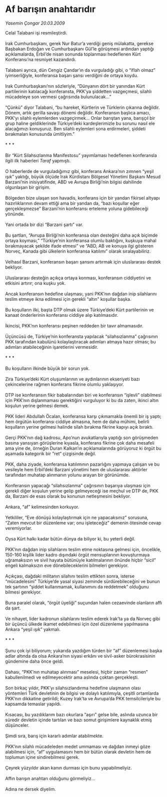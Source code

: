 # Af barışın anahtarıdır

*Yasemin Çongar 20.03.2009*

<div class="taraf_structure_2col_1zq">
<div class="margen_n">



 <p>Celal Talabani işi resmileştirdi. <br/><br/>Irak Cumhurbaşkanı, gerek Nur Batur’a verdiği geniş mülakatta, gerekse Başbakan Erdoğan ve Cumhurbaşkanı Gül’le görüşmesi ardından yaptığı açıklamalarda, Erbil’de nisan sonunda toplanması hedeflenen Kürt Konferansı’na resmiyet kazandırdı. <br/><br/>Talabani ayrıca, dün Cengiz Çandar’ın da vurguladığı gibi, o “iflah olmaz” iyimserliğiyle, konferansa başarı şansı verdiğini de ortaya koydu. <br/><br/>Irak Cumhurbaşkanı’nın sözleriyle, “Dünyanın dört bir yanından Kürt partilerinin katılacağı konferansta, PKK’ya şiddetten vazgeçmesi, silahlı mücadeleye son vermesi çağrısında bulunulacak...” <br/><br/>“Çünkü” diyor Talabani, “bu hareket, Kürtlerin ve Türklerin çıkarına değildir. Dönem, artık gerilla savaşı dönemi değildir. Konferansın başlıca amacı, PKK’yı silahlı eylemlerden vazgeçirmek... Onlar barıştan yana, barışçıl bir grup haline geldiklerinde Türkiye’deki kardeşlerimizle bu sorunu nasıl ele alacağımızı konuşuruz. Ben silahlı eylemleri sona erdirmeleri, şiddeti bırakmaları konusunda ümitliyim.” <br/><br/>* * * <br/><br/>Bir “Kürt Silahsızlanma Manifestosu” yayımlaması hedeflenen konferansla ilgili ilk haberleri <i>Taraf</i> yapmıştı. <br/><br/>O haberlerde de vurguladığımız gibi, konferans Ankara’nın zımnen “yeşil ışık” yaktığı, büyük ölçüde Irak Kürdistanı Bölgesel Yönetimi Başkanı Mesud Barzani’nin inisiyatifinde, ABD ve Avrupa Birliği’nin bilgisi dahilinde olgunlaşan bir girişim. <br/><br/>Bölgeden bize ulaşan son havadis, konferans için bir yandan fikirsel altyapı hazırlıklarının devam ettiği ama bir yandan da, “bazı koşullar eğer gerçekleşmezse” Barzani’nin konferansı erteleme yoluna gidebileceği yönünde. <br/><br/>Yani ortada bir dizi “Barzani şartı” var. <br/><br/>Bu şartları, “Avrupa Birliği’nin konferansa olan desteğini daha açık biçimde ortaya koyması,” “Türkiye’nin konferansa olumlu baktığını, kuşkuya mahal bırakmayacak şekilde ifade etmesi” ve “ABD, AB ve konuya ilgi gösteren Norveç, Kanada gibi ülkelerin konferansa katılımı” olarak sıralayabiliriz. <br/><br/>Velhasıl Barzani, konferansın başarı şansını artırmak için uluslararası destek bekliyor. <br/><br/>Uluslararası desteğin açıkça ortaya konması, konferansın ciddiyetini ve etkisini artırır; ona kuşku yok. <br/><br/>Ancak konferansın hedefine ulaşması, yani PKK’nın dağdan inip silahlarını teslim etmeye ikna edilmesi için gerekli “altın” koşullar başka. <br/><br/>Bu koşulların ilki, başta DTP olmak üzere Türkiye’deki Kürt partilerinin ve kanaat önderlerinin konferansı ciddiye alıp katılmasıdır. <br/><br/>İkincisi, PKK’nın konferansı peşinen reddeden bir tavır almamasıdır. <br/><br/>Üçüncüsü de, Türkiye’nin konferansta yapılacak “silahsızlanma” çağrısının PKK tarafından kabulünü kolaylaştıracak adımları atmaya hazır olması; bu adımları atabileceğinin işaretlerini vermesidir. <br/><br/>* * * <br/><br/>Bu koşulların ilkinde büyük bir sorun yok. <br/><br/>Zira Türkiye’deki Kürt oluşumlarının ve aydınlarının ekseriyeti bazı çekincelerine rağmen konferans fikrine olumlu yaklaşıyor. <br/><br/>DTP ise konferansın fikir babalarından biri ve konferansın “işlevli” olabilmesi için PKK’nın dışlanmaması gerektiğini vurguluyor ki bu da zaten, ikinci altın koşulun yerine gelmesi demek. <br/><br/>PKK lideri Abdullah Öcalan, konferansa karşı çıkmamakla önemli bir iş yaptı; hem örgütün konferansı ciddiye almasına, hem de daha mühimi, belirli koşulların yerine gelmesi halinde silah bırakma fikrine kapıyı açık bıraktı. <br/><br/>Gerçi PKK’nın dağ kadrosu, Apo’nun avukatlarıyla yaptığı son görüşmeden basına yansıyan görüşlerine kıyasla, konferans fikrine çok daha mesafeli ama yine de, örneğin Duran Kalkan’ın açıklamalarında görüyoruz ki örgüt bu aşamada kategorik bir “ret“ çizgisinde değil. <br/><br/>PKK, daha ziyade, konferansa katılımının pazarlığını yapmaya çalışan ve bu vesileyle hem Erbil’deki Barzani yönetimi hem de uluslararası aktörler tarafından muhatap alınmanın yolunu arayan bir görünümde. <br/><br/>Konferansın yapacağı “silahsızlanma” çağrısının başarıya ulaşması için gerekli diğer koşulun yerine gelip gelmeyeceği ise meçhul ve DTP de, PKK da, Barzani de esas olarak bu konunun netleşmesini bekliyor. <br/><br/>Ankara, “af” kelimesinden korkuyor. <br/><br/>Yetkililer, “Eve dönüşü kolaylaştırmak için ne yapacaksınız” sorusuna, “Zaten mevcut bir düzenleme var; onu işleteceğiz” demenin ötesinde cevap veremiyorlar. <br/><br/>Oysa Kürt halkı kadar bütün dünya da biliyor ki, bu yeterli değil. <br/><br/>PKK’nın dağdan inip silahlarını teslim etme noktasına gelmesi için, öncelikle, 150-160 kişilik lider kadro dışındaki örgüt mensuplarının kovuşturmaya uğramaksızın ve sivil hayata bütünüyle katılmalarının önünde hiçbir “sicil” engeli kalmaksızın eve dönebileceklerini bilmeleri gerekiyor. <br/><br/>Açıkçası, dağdaki militanın silahını teslim ettikten sonra, isterse “mücadelesini” Türkiye’de yasal siyasi zeminde sürdürebileceğini ve bunun tek şartının “şiddet kullanmamak, kullanımını da reddetmek” olduğunu bilmesi gerekiyor. <br/><br/>Buna paralel olarak, “örgüt üyeliği” suçundan halen cezaevinde olanların affı da şart. <br/><br/>Ve nihayet, lider kadronun silahlarını teslim ederek Irak’ta ya da Norveç gibi bir üçüncü ülkede ikamet edebilmesi için özel düzenleme yapılmasına Ankara “yeşil ışık” yakmalı. <br/><br/>* * * <br/><br/>Şunu çok iyi biliyorum; yukarıda yazdığım türden bir “af” düzenlemesi başka adlar altında da olsa Ankara’nın siyasi erkânı ve sivil-asker bürokrasisinin gündemine daha önce geldi. <br/><br/>Dahası, “PKK’nın muhatap alınması” meselesi, hiçbir zaman “resmen” kabullenilmedi ve edilmeyecektir ama aslında çoktan gerçekleşti. <br/><br/>Son birkaç yıldır, PKK’yı silahsızlandırma hedefine ulaşmanın olası yöntemleri Türk devletinin de bilgisi ve dolaylı katılımıyla, çeşitli ortamlarda PKK’nın dikkatine getirildi; Kuzey Irak’ta ve Avrupa’da PKK temsilcileriyle bu kapsamda temaslar yapıldı. <br/><br/>Kısacası, bu yazdıklarım bazı okurlara “aşırı” gelse bile, aslında uzunca bir süredir devletin içinde tartılan ve bazı somut girişimlere kaynaklık etmiş düşünceler. <br/><br/>Şimdi sıra, barış için kararlı adımlar atabilmekte. <br/><br/>PKK’nın silahlı mücadeleden medet ummaması ve dağdan inmeyi göze alabilmesi için, “af” uygulamasını hem bir bütün olarak devletin hem de toplumun içine sindirebilmesi gerek. <br/><br/>Çeyrek yüzyıldır akan kanın durması için bunu yapabilmeliyiz. <br/><br/>Affın barışın anahtarı olduğunu görmeliyiz... <br/><br/>Adına ne dersek diyelim.</p>

<br/>


<div id="taraf_not">
</div>

</div>


</div>

